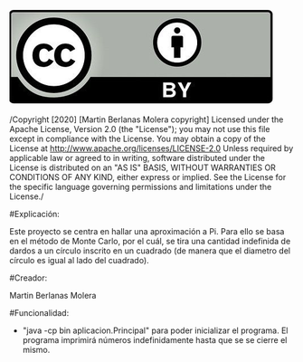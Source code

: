 ![Copyright.png](copyright1.png)

/Copyright [2020] [Martin Berlanas Molera copyright] Licensed under the Apache License, Version 2.0 (the "License"); you may not use this file except in compliance with the License. You may obtain a copy of the License at http://www.apache.org/licenses/LICENSE-2.0 Unless required by applicable law or agreed to in writing, software distributed under the License is distributed on an "AS IS" BASIS, WITHOUT WARRANTIES OR CONDITIONS OF ANY KIND, either express or implied. See the License for the specific language governing permissions and limitations under the License./

#Explicación:

Este proyecto se centra en hallar una aproximación a Pi. Para ello se basa en el método de Monte Carlo, por el cuál, se tira una cantidad indefinida de dardos a un círculo inscrito en un cuadrado (de manera que el diametro del círculo es igual al lado del cuadrado).

#Creador:

Martin Berlanas Molera

#Funcionalidad:

* "java -cp bin aplicacion.Principal" para poder inicializar el programa.
El programa imprimirá números indefinidamente hasta que se se cierre el mismo.
